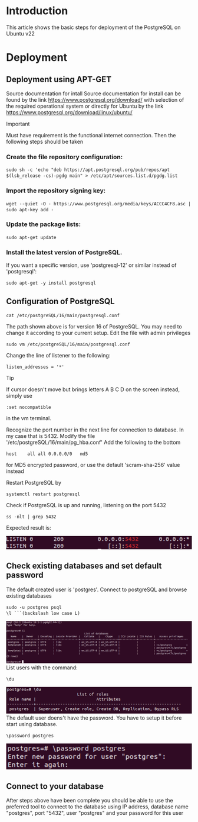 # Introduction

This article shows the basic steps for deployment of the PostgreSQL on Ubuntu v22

# Deployment

## Deployment using APT-GET

Source documentation for intall
Source documentation for install can be found by the link
https://www.postgresql.org/download/ with selection of the required operational system or directly for Ubuntu by the link https://www.postgresql.org/download/linux/ubuntu/

> [!Important]
> Must have requirement is the functional internet connection.
> Then the following steps should be taken

### Create the file repository configuration:

```
sudo sh -c 'echo "deb https://apt.postgresql.org/pub/repos/apt $(lsb_release -cs)-pgdg main" > /etc/apt/sources.list.d/pgdg.list
```

### Import the repository signing key:

```
wget --quiet -O - https://www.postgresql.org/media/keys/ACCC4CF8.asc | sudo apt-key add -
```

### Update the package lists:

```
sudo apt-get update
```

### Install the latest version of PostgreSQL.

If you want a specific version, use 'postgresql-12' or similar instead of 'postgresql':

```
sudo apt-get -y install postgresql
```

## Configuration of PostgreSQL

```
cat /etc/postgreSQL/16/main/postgresql.conf
```

The path shown above is for version 16 of PostgreSQL. You may need to change it according to your current setup.
Edit the file with admin privileges

```
sudo vm /etc/postgreSQL/16/main/postgresql.conf
```

Change the line of listener to the following:

```
listen_addresses = '*'
```

> [!TIP]
> If cursor doesn't move but brings letters A B C D on the screen instead, simply use
>
> ```
> :set nocompatible
> ```
>
> in the vm terminal.

Recognize the port number in the next line for connection to database. In my case that is 5432.
Modify the file '/etc/postgreSQL/16/main/pg_hba.conf'
Add the following to the bottom

```
host    all all 0.0.0.0/0   md5
```

for MD5 encrypted password, or use the default 'scram-sha-256' value instead

Restart PostgreSQL by

```
systemctl restart postgresql
```

Check if PostgreSQL is up and running, listening on the port 5432

```
ss -nlt | grep 5432
```

Expected result is:

![Port](image_port.png)

## Check existing databases and set default password

The default created user is 'postgres'. Connect to postgreSQL and browse existing databases

````
sudo -u postgres psql
\l ```(backslash low case L)
````

![Validation of databases](database_list.png)
List users with the command:

```
\du
```

![Users](database_users.png)
The default user doens't have the password. You have to setup it before start using database.

```
\password postgres
```

![Password](database_password.png)

## Connect to your database

After steps above have been complete you should be able to use the preferred tool to connect to the database using IP address, database name "postgres", port "5432", user "postgres" and your password for this user

